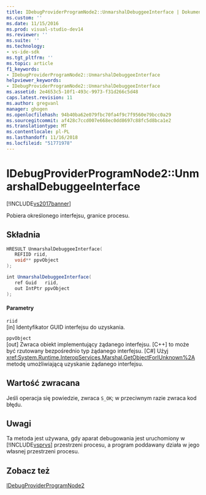 ```yaml
---
title: IDebugProviderProgramNode2::UnmarshalDebuggeeInterface | Dokumentacja firmy Microsoft
ms.custom: ''
ms.date: 11/15/2016
ms.prod: visual-studio-dev14
ms.reviewer: ''
ms.suite: ''
ms.technology:
- vs-ide-sdk
ms.tgt_pltfrm: ''
ms.topic: article
f1_keywords:
- IDebugProviderProgramNode2::UnmarshalDebuggeeInterface
helpviewer_keywords:
- IDebugProviderProgramNode2::UnmarshalDebuggeeInterface
ms.assetid: 2e4653c5-10f1-493c-9973-f31d266c5d48
caps.latest.revision: 11
ms.author: gregvanl
manager: ghogen
ms.openlocfilehash: 94b40ba62e079fbc70fa4f9c7f9560e79bcc0a29
ms.sourcegitcommit: af428c7ccd007e668ec0dd8697c88fc5d8bca1e2
ms.translationtype: MT
ms.contentlocale: pl-PL
ms.lasthandoff: 11/16/2018
ms.locfileid: "51771978"
---
```

# <a name="idebugproviderprogramnode2unmarshaldebuggeeinterface"></a>IDebugProviderProgramNode2::UnmarshalDebuggeeInterface
[!INCLUDE[vs2017banner](../../../includes/vs2017banner.md)]

Pobiera określonego interfejsu, granice procesu.  
  
## <a name="syntax"></a>Składnia  
  
```cpp  
HRESULT UnmarshalDebuggeeInterface(  
   REFIID riid,  
   void** ppvObject  
);  
```  
  
```csharp  
int UnmarshalDebuggeeInterface(  
   ref Guid   riid,  
   out IntPtr ppvObject  
);  
```  
  
#### <a name="parameters"></a>Parametry  
 `riid`  
 [in] Identyfikator GUID interfejsu do uzyskania.  
  
 `ppvObject`  
 [out] Zwraca obiekt implementujący żądanego interfejsu. [C++] to może być rzutowany bezpośrednio typ żądanego interfejsu. [C#] Użyj <xref:System.Runtime.InteropServices.Marshal.GetObjectForIUnknown%2A> metodę umożliwiającą uzyskanie żądanego interfejsu.  
  
## <a name="return-value"></a>Wartość zwracana  
 Jeśli operacja się powiedzie, zwraca `S_OK`; w przeciwnym razie zwraca kod błędu.  
  
## <a name="remarks"></a>Uwagi  
 Ta metoda jest używana, gdy aparat debugowania jest uruchomiony w [!INCLUDE[vsprvs](../../../includes/vsprvs-md.md)] przestrzeni procesu, a program poddawany działa w jego własnej przestrzeni procesu.  
  
## <a name="see-also"></a>Zobacz też  
 [IDebugProviderProgramNode2](../../../extensibility/debugger/reference/idebugproviderprogramnode2.md)

